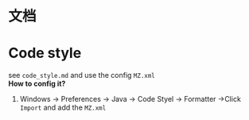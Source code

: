 文档
===

Code style
===
see `code_style.md` and use the config `MZ.xml`   
**How to config it?**  
1. Windows -> Preferences -> Java -> Code Styel -> Formatter ->Click `Import` and add the `MZ.xml`